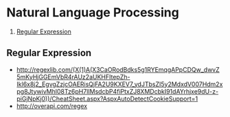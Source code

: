 # Natural Language Processing
1. [Regular Expression](#regular-expression)

## Regular Expression
- http://regexlib.com/(X(1)A(X3CaORodBdks5g1RYEmqgAPpCDQw_dwvZ5mKyHjGGEmVbR4rAUz2aUKHFItepZh-Ikl6x8j2_EgvgZzjcOAERisQjFA2U9KXEV7_ydJTbsZI5y2MdxdV007Hdm2xpg8JtywivMhl08Tz6pH7lIMsdcbP4fiPtxZJ8XMDcbkI91dAYrhjxe9dU-z-piGjNpKj0))/CheatSheet.aspx?AspxAutoDetectCookieSupport=1
- http://overapi.com/regex
